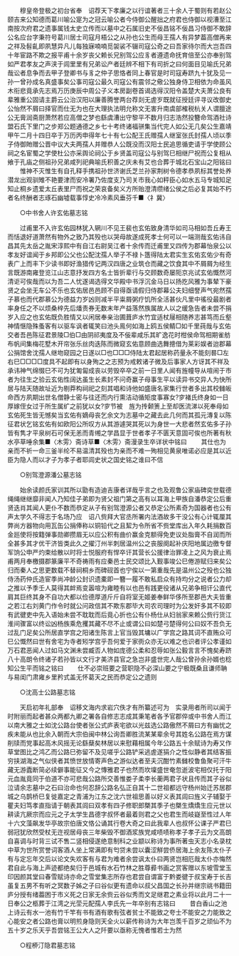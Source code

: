 <!-- { "loadSidebar": true } -->
　　穆皇帝登极之初台省奉　诏荐天下孝廉之以行谊著者三十余人于蜀则有若赵公颐吉来公知德而葛川喻公寔为之冠云喻公者今侍御公醒拙之府君也侍御以视漕至江南按次府君之遗事属钱太史立传而以墓中之石属旧史不佞昌铭不佞昌习侍御不敢辞公名应台字秉符号葛川居士司寇月梧公之从孙也公生而母王孺人有异梦葢高僧再来之祥及髫齓即夙慧异凡儿每独寐喃喃觅袈裟不辍司寇公奇之曰吾家待尔而大岂吾四十年宦路不欺之报平甫十余岁丧父赖长兄别驾公应豸者遵遗命抚育倍至公亦奉别驾如严君孝友之声浃于闾里里有兄弟讼产者廷辨不相下有司折之曰何面目见喻氏兄弟哉讼者息争而去甲子登卿书与豸之仲子思恪者同上春官是时司寇寿跻九十犹及见一孙一曾孙成名真盛事矣公事司寇公最久司寇公有震邻之儆公独身侍卫相依为命虽风木衔悲竟承先志焉万历庚辰中周公子义本房副卷首谒选得汉阳令盖楚大夫萧公良有辈雅重公固请主爵云公治汉阳以廉善腾誉两台荐剡无虗岁既就征授廷评寻议改御史公怡然不屑曰择官而仕无为也在大理执法明允称文无害升南虞部榷税杭关人谓膻途公无膏润斋厨萧然若应高僧之梦也繇虞漕出守黎平不数月归志浩然投簪命驾酒社诗盟石氏下里门之步郑公题通德之乡七十考终诸福骈集当代完人如公无几矣公生嘉靖甲午二月十四日卒于万历丙申得年七十有七公配王氏赠孺人继室张氏封孺人顷以季子侍御貤赠公晋中议大夫两孺人并赠恭人公既没而汉阳士民追思循吏请于学使顾公祠之名宦蜀之学使杜公亦采舆论祠公于乡贤盖司寇公与别驾巳相继尸祝而公复相从飨于孔庙之侧祖孙兄弟咸列祀典喻氏积善之庆未有艾也合葬于城北石宝山之阳铭曰 
　　惟神不灭惟生有自孔释手携祖孙世济谢氏芝兰孙家荆树令德孝恭夙标其誉处养潜龙出观驯雉不艳要津而安冷署乃佐度支乃司关市我心如秤臣心如水五马专城知足知止桐乡遗爱太丘表里尸而祝之荣哀备矣义方所贻澄清缵绪公侯之后必复其始不朽者名终酬者志琢石幽墟载事惇史冷冷素风垂芬千■〈礻冀〉 

　　○中书舍人许玄佑墓志铭 

　　过甫里不入许玄佑园林犹入辋川不见王裴也玄佑致身清华如司马相如吾丘寿王而恬退好道萧然有物外之致乃其殁也以哭母故遂成死孝士何可以一端测哉玄佑讳自昌其先太岳之胤宋淳熙中有自江右尉吴江者十余传而迁甫里又四传为郡幕怡泉公以孝友好谊闻于乡邦即公父也公配沈孺人举子不禄卜簉得陆太君实生玄佑玄佑少有奇表广上而丰下少读书即好渔猎传记两汉四唐之业筑仓而藏之饮食其中不屑屑为经生言既游南雍登览江山志意抒发四方名士皆折辈行与交顾数奇屡阨京兆试玄佑慨然河清讵可俟哉而以为吾二人忧遂谒选得文华殿中书浮沉金马日以扬扢风雅为事辇下豪贤之会坐无车公不乐也玄佑居邑邑顾不自得亟请假归侍郡幕公夫妇细詧声气宛然孺子慕也而代郡慕公为德益力岁凶则减半平粜屑粥疗饥所全活甚伙凡里中徭役最剧者率身任之不以烦桑梓先后燔责券无数末年产益落然族属故人以之缓急告者未尝不捐岁入应之也玄佑既负胜情又以闲居奉亲治圃葺庐水竹宜适杖屦相随养志甚笃而丘壑神情惬隐殊蚤客有以驱车讽者辄笑曰池头鳯何如海上鸥五侯鲭□如千里莼哉与玄佑交者吾邑陈征君景陵□伯□由阴祁夷度及不佞辈咸乐其旷逸花时柑侯命驾相期雀舫布帆间集梅花墅木开帘张乐丝肉迭陈而微窥玄佑意顾曲选舞摠借为莱彩娱者迨郡幕公捐馆舍沈孺人继圽窥园之日遂以□也□□□侍陆太君起居称药量永不能刻晷□左右巳□□□□度具不起即有以身殉之之志预为戒敕诸子微及后事家人方讶其不祥及承讳神气绵惙巳不可为犹匍匐成丧以劳毁卒卒之前一日里人闻有旌幢导从喧闹于市者为往生之验云玄佑性阔达虽生长素封不问奇赢子母事生平以读异书交异人为快所居与陆天随故址近为剔莽构祠祀之刻其唱和诗他如盛唐名家集行世者多出其校雠皈命西方夙期出世名僧静士密与往还而内行熏洁动循矩度事寡女?穸褚氏终身如一日厚嫁侄女过于所生属纩之前犹以女?穸节被　旌为抟颡箦上至却医流涕以死奉母如玄佑死生皆无憾矣当玄佑有嫡母丧乞余文为志墓中之藏去此几何而其孤元漙复以陈征君状乞铭玄佑有如欧阳公所叹方从其游遽哭其死以为身世一大悲者然玄佑多子孙皆有隽才平泉树石可保无恙而青缃之学昌显于世者孝子不匮天意固可俟也所著有秋水亭草唾余集■〈木雱〉斋诗草■〈木雱〉斋漫录生卒详状中铭曰 
　　其仕也为亲而不祈一命三釜半纶不易温清其殁也为亲而不难一殉相见黄泉唯诺必应是其以近臣为隐人而以才子为孝子者耶闾史状之国史铭之谁曰不信 

　　○别驾澄源潘公墓志铭 

　　始余读颜氏家训其所以勖有造迪吉康者详哉乎言之也及观鲁公家庙碑奕世载德绳绳继继靡非闻人乃知佳子弟即为贤父祖门第之高有以耳海上甲族自潘恭定公后重贤迭肖其闻人更仆不数而恭定从子有别驾澄源公者又恭定公所素奇为国器者也公有声太学久不得志于名场乃应　诏八赀拜大官丞所署内法酒故多干没公有心计辄厘其弊尚方器物向用瓦缶公捐俸称以铜铅代之且絜为令所省不赀堂库出入年久耗捐数百金廵使将按籍弹事勋卿攒眉无以应公积有曲价赢金克额得免吏议处脂膏不自润而所全甚多其才优干济皆类此久之擢汀州半刺居温州公之丧服阕起补庆阳地属边徼专督军饷公申严灼束给散以时将士悦服府有悍卒讦其营长公援律治罪凌上之风为衰止焉甫两月奉檄摄郡篆廉平不奇祷雨有应秦邑士民交颂比入觐事竣公巳倦游赋归来矣公归而秦人之思更数载不替祠桐乡而碑砚首也宁俟以一第重哉先是温州公之殁也公独侍汤药仲氏造宦季尚冲龄公封识遗橐即一簪一履不敢私启众有持均分之说者公力却之推以予季壬人莫得其衅焉变嚣喧为雍睦有以也邑有践更役诸从兄弟争相讦公直代肩其巨终其身不自功大都以俭德厚道斤斤自将室无姬姜奉鲜华侈所至郡邑大夫皆重之若江右刘黄门作令时就公问政信其不欺东郡毕大司农司理时为公发奸多其不较即有武徤吏中先入语始未尝不耽耽而后竟心折也公有仆杨仕从妇翁家来赖公赀行货江淮间骤富以终讼凶杨族乘危攫其藏不尽不止或谓公曰如楚弓楚得何公曰奴不吾负无过乱门足矣公所居直学宫之阳诸生陈言上官当毁其墉以广学宫之路其词不直贿众可巳公慨然曰世有舍宅为寺者矧学宫乎吾何爱于家衖众亦无以难之也识者评公孝谨如万石君恶闻人过如马文渊未尝臧否人物如庞德公柔和忍辱如张公毅言言不愧矣寿跻八十高朗令终诸子若孙皆以文行才美济县官之急岂非盛世完人哉公曾孙余孙婿也稔知公生平而铭之铭曰 
　　仕不必崇班要之营职隐不必深山要之宁极既桑且谦师聃与易闺门肃雍乡里矜式盖无怀葛天之民而恭定公之遗则 

　　○沈高士公路墓志铭 

　　天启初年礼部奉　诏移文海内求岩穴佚才有所纂述可为　实录用者所司以闻于时附丽而起者甚众两都九卿之署各自修志志成其秉笔者各予官郡倅或中书舍人而江以南大雅之士如沈公路台使者张公式庐表宅欲以光兹选公路傲然不屑曰方有幽忧之疾未能从也比余入朝而大宗伯闽中林公询吾卿胜流某某辈余号其姓名公路在焉方谋削牍而党事起高木风摇无论繇蘖矣林居以来慰藉相属今年公路五十余赋诗为寿又作草堂图比之鸿乙而公路巳弥留不及见嗟乎公路铲采逃虗遂狷介之性似静者其结客振穷挟湖海之气似侠者其愤世放情寄声色之游似达者至夫沉酣竹素雠校鲁鱼聚可汗牛藏无游蠹断简必续僻事能征又今之慱雅君子也然而坎壈盛世奄忽逝波宅相仅托于阳元血胤竟同于伯道不亦可悲哉公路所交善惟娄子柔李长蘅两君子状且传而其子谷似泣请余志墓中之石曰治命也何忍辞公路名弘正自其十二世祖都远守杨州始迁苏居郡城之乌鹊桥巳复徙嘉定之青浦为江东之沈六世祖思善以好义表其闾曰旌义子辅娶于瞿夫妇笃孝直指请于朝表其闾曰双孝有四子修职郎槩其季子也槩生燆燆生应元世以耕读亢厥宗而应元之子太学生昌德字叔怀者最着则君之父也君生而岐嶷至性过人年十六文藻飙发华亭故宗伯唐文恪公诵其行卷大奇之曰此我辈人也叔怀公课子严君巳弱冠犹欣然受杖无迕视居母丧三年柴毁不御酒浆族党咸啧啧称孝子孝子云为文高朗自喜调与时背三试不售二竖相侵遂绝意制科之业颛以称诗为事所著虫天志小名录枕中草为世所赏誉词客酒人坐上常满即有匄贷未尝以囊涩觧尝侨居海上余友陈太仆子有与定忘年交后以论文失欢客有与君为难者余尝讽太仆曰两贤岂相厄哉太仆亦悔然君自此与海上声迹都绝矣归于邑城有水石竹林之胜尊彛书画之赏客赠以东坡雪堂玉印因颜其堂曰春雪赋诗亦命之雪堂集志所存也君尝自谓富于黔娄徤于叔宝寿于长吉虽复五男不有听之冥数子姊之子曰谷似更有遗命以叔父昌国之长孙并继宗祧书籍田庐分授有绪葢困于市义死之日家无余赀云谷似秀而文足继君之素业将以此月二十一日奉公之柩葬于江湾之光茔元配孺人李氏先一年卒别有志铭曰 
　　昔白香山之池上诗云有水一池有竹千竿有书有酒有歌有弦者贫士不能致之夸士不能安之力能致之心能安之者公路也膏以明煎身隐则天全火以薪传称诗为大年岂羡千百岁之顽仙不为五十岁之乐天乎吾尝铭王公大人之阡要以亟称无愧者惟若士为然 

　　○程桺汀隐君墓志铭 

